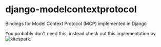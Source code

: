 # django-modelcontextprotocol
Bindings for Model Context Protocol (MCP) implemented in Django

You probably don't need this, instead check out this implementation by ![kitespark](https://github.com/kitespark/django-mcp).
